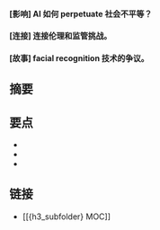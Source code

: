 #### [影响] AI 如何 perpetuate 社会不平等？


#### [连接] 连接伦理和监管挑战。


#### [故事]  facial recognition 技术的争议。


## 摘要


## 要点

- 
- 
- 

## 链接

- [[{h3_subfolder} MOC]]
